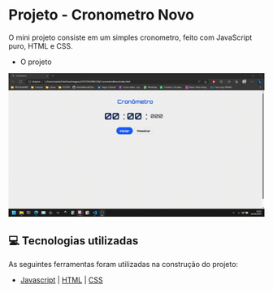 # Projeto - Cronometro Novo

O mini projeto consiste em um simples cronometro, feito com JavaScript puro, HTML e CSS.

- O projeto
<img src="assets/cronometro.gif"/>

<br />

## 💻 Tecnologias utilizadas
As seguintes ferramentas foram utilizadas na construção do projeto:
- [Javascript](https://developer.mozilla.org/en-US/docs/Web/JavaScript) | [HTML](https://developer.mozilla.org/en-US/docs/Web/HTML) | [CSS](https://developer.mozilla.org/en-US/docs/Web/CSS)
